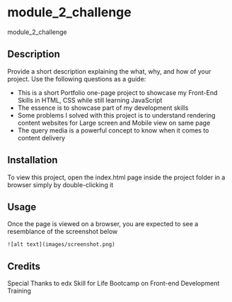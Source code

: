 # module_2_challenge
module_2_challenge

## Description

Provide a short description explaining the what, why, and how of your project. Use the following questions as a guide:

- This is a short Portfolio one-page project to showcase my Front-End Skills in HTML, CSS while still learning JavaScript
- The essence is to showcase part of my development skills 
- Some problems I solved with this project is to understand rendering content websites for Large screen and Mobile view on same page
- The query media is a powerful concept to know when it comes to content delivery

## Installation

To view this project, open the index.html page inside the project folder in a browser simply by double-clicking it

## Usage

Once the page is viewed on a browser, you are expected to see a resemblance of the screenshot below

    ![alt text](images/screenshot.png)

## Credits

Special Thanks to edx Skill for Life Bootcamp on Front-end Development Training
